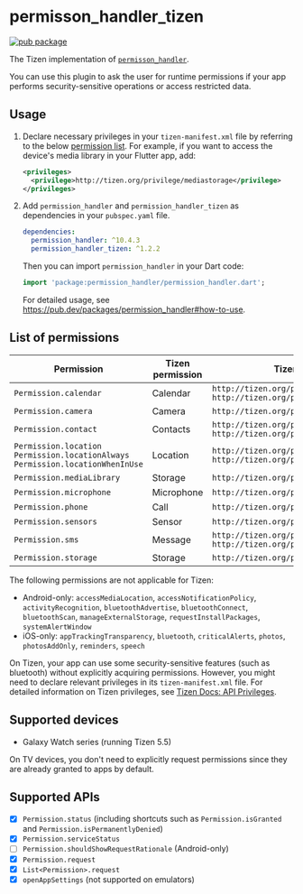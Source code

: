 # permisson_handler_tizen

[![pub package](https://img.shields.io/pub/v/permission_handler_tizen.svg)](https://pub.dev/packages/permission_handler_tizen)

The Tizen implementation of [`permisson_handler`](https://pub.dev/packages/permission_handler).

You can use this plugin to ask the user for runtime permissions if your app performs security-sensitive operations or access restricted data.

## Usage

1. Declare necessary privileges in your `tizen-manifest.xml` file by referring to the below [permission list](#list-of-permissions). For example, if you want to access the device's media library in your Flutter app, add:

   ```xml
   <privileges>
     <privilege>http://tizen.org/privilege/mediastorage</privilege>
   </privileges>
   ```

2. Add `permission_handler` and `permission_handler_tizen` as dependencies in your `pubspec.yaml` file.

   ```yaml
   dependencies:
     permission_handler: ^10.4.3
     permission_handler_tizen: ^1.2.2
   ```

   Then you can import `permission_handler` in your Dart code:

   ```dart
   import 'package:permission_handler/permission_handler.dart';
   ```

   For detailed usage, see https://pub.dev/packages/permission_handler#how-to-use.

## List of permissions

| Permission | Tizen permission | Tizen privileges |
|-|-|-|
| `Permission.calendar` | Calendar | `http://tizen.org/privilege/calendar.read`<br>`http://tizen.org/privilege/calendar.write` |
| `Permission.camera` | Camera | `http://tizen.org/privilege/camera` |
| `Permission.contact` | Contacts | `http://tizen.org/privilege/contact.read`<br>`http://tizen.org/privilege/contact.write` |
| `Permission.location`<br>`Permission.locationAlways`<br>`Permission.locationWhenInUse` | Location | `http://tizen.org/privilege/location`<br>`http://tizen.org/privilege/location.coarse` |
| `Permission.mediaLibrary` | Storage | `http://tizen.org/privilege/mediastorage` |
| `Permission.microphone` | Microphone | `http://tizen.org/privilege/recorder` |
| `Permission.phone` | Call | `http://tizen.org/privilege/call` |
| `Permission.sensors` | Sensor | `http://tizen.org/privilege/healthinfo` |
| `Permission.sms` | Message | `http://tizen.org/privilege/message.read`<br>`http://tizen.org/privilege/message.write` |
| `Permission.storage` | Storage | `http://tizen.org/privilege/externalstorage` |

The following permissions are not applicable for Tizen:

- Android-only: `accessMediaLocation`, `accessNotificationPolicy`, `activityRecognition`, `bluetoothAdvertise`, `bluetoothConnect`, `bluetoothScan`, `manageExternalStorage`, `requestInstallPackages`, `systemAlertWindow`
- iOS-only: `appTrackingTransparency`, `bluetooth`, `criticalAlerts`, `photos`, `photosAddOnly`, `reminders`, `speech`

On Tizen, your app can use some security-sensitive features (such as bluetooth) without explicitly acquiring permissions. However, you might need to declare relevant privileges in its `tizen-manifest.xml` file. For detailed information on Tizen privileges, see [Tizen Docs: API Privileges](https://docs.tizen.org/application/dotnet/get-started/api-privileges).

## Supported devices

- Galaxy Watch series (running Tizen 5.5)

On TV devices, you don't need to explicitly request permissions since they are already granted to apps by default.

## Supported APIs

- [x] `Permission.status` (including shortcuts such as `Permission.isGranted` and `Permission.isPermanentlyDenied`)
- [x] `Permission.serviceStatus`
- [ ] `Permission.shouldShowRequestRationale` (Android-only)
- [x] `Permission.request`
- [x] `List<Permission>.request`
- [x] `openAppSettings` (not supported on emulators)
